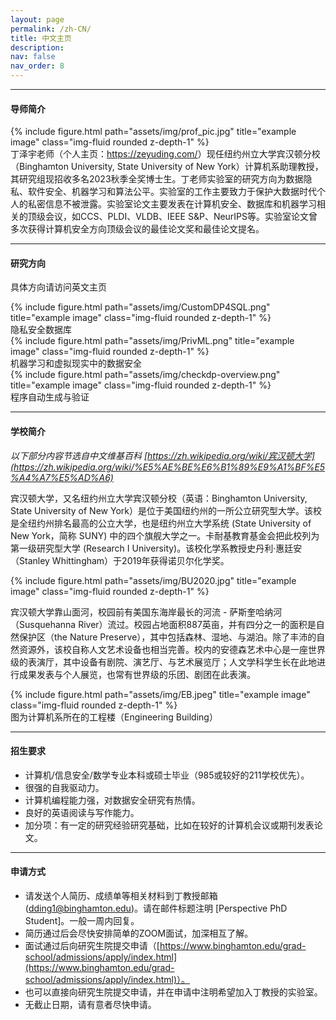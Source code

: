 ```yaml
---
layout: page
permalink: /zh-CN/
title: 中文主页
description:
nav: false
nav_order: 8
---
```


----

#### 导师简介


<div class="row justify-content-sm-center">
    <div class="col-sm-4 mt-3 mt-md-0">
        {% include figure.html path="assets/img/prof_pic.jpg" title="example image" class="img-fluid rounded z-depth-1" %}
    </div>
    <div class="col-sm-8 mt-3 mt-md-0">
        丁泽宇老师（个人主页：<a href="https://zeyuding.com/">https://zeyuding.com/</a>）现任纽约州立大学宾汉顿分校（Binghamton University, State University of New York）计算机系助理教授，其研究组现招收多名2023秋季全奖博士生。丁老师实验室的研究方向为数据隐私、软件安全、机器学习和算法公平。实验室的工作主要致力于保护大数据时代个人的私密信息不被泄露。实验室论文主要发表在计算机安全、数据库和机器学习相关的顶级会议，如CCS、PLDI、VLDB、IEEE S&P、NeurIPS等。实验室论文曾多次获得计算机安全方向顶级会议的最佳论文奖和最佳论文提名。
    </div>
</div>

----

#### 研究方向

具体方向请访问英文主页

<div class="row justify-content-sm-center">
    <div class="col-sm-4 mt-3 mt-md-0">
        {% include figure.html path="assets/img/CustomDP4SQL.png" title="example image" class="img-fluid rounded z-depth-1" %}
        <div class="caption">
            隐私安全数据库
        </div>
    </div>
    <div class="col-sm-4 mt-3 mt-md-0">
        {% include figure.html path="assets/img/PrivML.png" title="example image" class="img-fluid rounded z-depth-1" %}
        <div class="caption">
            机器学习和虚拟现实中的数据安全
        </div>
    </div>
    <div class="col-sm-4 mt-3 mt-md-0">
        {% include figure.html path="assets/img/checkdp-overview.png" title="example image" class="img-fluid rounded z-depth-1" %}
        <div class="caption">
            程序自动生成与验证
        </div>
    </div>
</div>



----

#### 学校简介

*以下部分内容节选自中文维基百科 [https://zh.wikipedia.org/wiki/宾汉顿大学](https://zh.wikipedia.org/wiki/%E5%AE%BE%E6%B1%89%E9%A1%BF%E5%A4%A7%E5%AD%A6)*


宾汉顿大学，又名纽约州立大学宾汉顿分校（英语：Binghamton University, State University of New York）是位于美国纽约州的一所公立研究型大学。该校是全纽约州排名最高的公立大学，也是纽约州立大学系统 (State University of New York，简称 SUNY) 中的四个旗舰大学之一。卡耐基教育基金会把此校列为第一级研究型大学 (Research I University)。该校化学系教授史丹利·惠廷安（Stanley Whittingham）于2019年获得诺贝尔化学奖。

<div class="row">
    <div class="col-sm mt-3 mt-md-0">
        {% include figure.html path="assets/img/BU2020.jpg" title="example image" class="img-fluid rounded z-depth-1" %}
    </div>
</div>
<!-- <div class="caption">
    This image can also have a caption. It's like magic.
</div> -->

宾汉顿大学靠山面河，校园前有美国东海岸最长的河流 - 萨斯奎哈纳河（Susquehanna River）流过。校园占地面积887英亩，并有四分之一的面积是自然保护区（the Nature Preserve），其中包括森林、湿地、与湖泊。除了丰沛的自然资源外，该校自称人文艺术设备也相当完善。校内的安德森艺术中心是一座世界级的表演厅，其中设备有剧院、演艺厅、与艺术展览厅；人文学科学生长在此地进行成果发表与个人展览，也常有世界级的乐团、剧团在此表演。



<div class="row">
    <div class="col-sm mt-3 mt-md-0">
        {% include figure.html path="assets/img/EB.jpeg" title="example image" class="img-fluid rounded z-depth-1" %}
    </div>
</div>
<div class="caption">
    图为计算机系所在的工程楼（Engineering Building）
</div>



----

#### 招生要求

* 计算机/信息安全/数学专业本科或硕士毕业（985或较好的211学校优先）。
* 很强的自我驱动力。
* 计算机编程能力强，对数据安全研究有热情。
* 良好的英语阅读与写作能力。
* 加分项：有一定的研究经验研究基础，比如在较好的计算机会议或期刊发表论文。


----
#### 申请方式

* 请发送个人简历、成绩单等相关材料到丁教授邮箱 (dding1@binghamton.edu)。请在邮件标题注明 [Perspective PhD Student]。一般一周内回复。
* 简历通过后会尽快安排简单的ZOOM面试，加深相互了解。
* 面试通过后向研究生院提交申请（[https://www.binghamton.edu/grad-school/admissions/apply/index.html](https://www.binghamton.edu/grad-school/admissions/apply/index.html)）。
* 也可以直接向研究生院提交申请，并在申请中注明希望加入丁教授的实验室。
* 无截止日期，请有意者尽快申请。

